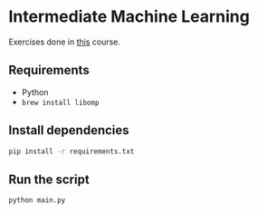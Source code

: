 # Intermediate Machine Learning

Exercises done in [this](https://www.kaggle.com/learn/intermediate-machine-learning) course.

## Requirements 

- Python
- `brew install libomp`

## Install dependencies

```sh
pip install -r requirements.txt
```

## Run the script

```sh
python main.py
```